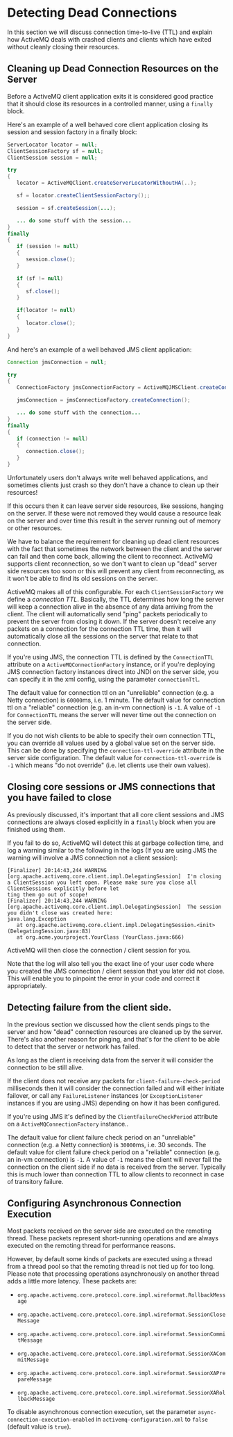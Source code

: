 # Detecting Dead Connections

In this section we will discuss connection time-to-live (TTL) and
explain how ActiveMQ deals with crashed clients and clients which have
exited without cleanly closing their resources.

## Cleaning up Dead Connection Resources on the Server

Before a ActiveMQ client application exits it is considered good
practice that it should close its resources in a controlled manner,
using a `finally` block.

Here's an example of a well behaved core client application closing its
session and session factory in a finally block:

``` java
ServerLocator locator = null;
ClientSessionFactory sf = null;
ClientSession session = null;

try
{
   locator = ActiveMQClient.createServerLocatorWithoutHA(..);

   sf = locator.createClientSessionFactory();;

   session = sf.createSession(...);

   ... do some stuff with the session...
}
finally
{
   if (session != null)
   {
      session.close();
   }

   if (sf != null)
   {
      sf.close();
   }

   if(locator != null)
   {
      locator.close();
   }
}
```

And here's an example of a well behaved JMS client application:

``` java
Connection jmsConnection = null;

try
{
   ConnectionFactory jmsConnectionFactory = ActiveMQJMSClient.createConnectionFactoryWithoutHA(...);

   jmsConnection = jmsConnectionFactory.createConnection();

   ... do some stuff with the connection...
}
finally
{
   if (connection != null)
   {
      connection.close();
   }
}
```

Unfortunately users don't always write well behaved applications, and
sometimes clients just crash so they don't have a chance to clean up
their resources!

If this occurs then it can leave server side resources, like sessions,
hanging on the server. If these were not removed they would cause a
resource leak on the server and over time this result in the server
running out of memory or other resources.

We have to balance the requirement for cleaning up dead client resources
with the fact that sometimes the network between the client and the
server can fail and then come back, allowing the client to reconnect.
ActiveMQ supports client reconnection, so we don't want to clean up
"dead" server side resources too soon or this will prevent any client
from reconnecting, as it won't be able to find its old sessions on the
server.

ActiveMQ makes all of this configurable. For each `ClientSessionFactory`
we define a *connection TTL*. Basically, the TTL determines how long the
server will keep a connection alive in the absence of any data arriving
from the client. The client will automatically send "ping" packets
periodically to prevent the server from closing it down. If the server
doesn't receive any packets on a connection for the connection TTL time,
then it will automatically close all the sessions on the server that
relate to that connection.

If you're using JMS, the connection TTL is defined by the
`ConnectionTTL` attribute on a `ActiveMQConnectionFactory` instance, or
if you're deploying JMS connection factory instances direct into JNDI on
the server side, you can specify it in the xml config, using the
parameter `connectionTtl`.

The default value for connection ttl on an "unreliable" connection (e.g.
a Netty connection) is `60000`ms, i.e. 1 minute. The default value for
connection ttl on a "reliable" connection (e.g. an in-vm connection) is
`-1`. A value of `-1` for `ConnectionTTL` means the server will never
time out the connection on the server side.

If you do not wish clients to be able to specify their own connection
TTL, you can override all values used by a global value set on the
server side. This can be done by specifying the
`connection-ttl-override` attribute in the server side configuration.
The default value for `connection-ttl-override` is `-1` which means "do
not override" (i.e. let clients use their own values).

## Closing core sessions or JMS connections that you have failed to close

As previously discussed, it's important that all core client sessions
and JMS connections are always closed explicitly in a `finally` block
when you are finished using them.

If you fail to do so, ActiveMQ will detect this at garbage collection
time, and log a warning similar to the following in the logs (If you are
using JMS the warning will involve a JMS connection not a client
session):

    [Finalizer] 20:14:43,244 WARNING [org.apache.activemq.core.client.impl.DelegatingSession]  I'm closing a ClientSession you left open. Please make sure you close all ClientSessions explicitly before let
    ting them go out of scope!
    [Finalizer] 20:14:43,244 WARNING [org.apache.activemq.core.client.impl.DelegatingSession]  The session you didn't close was created here:
    java.lang.Exception
       at org.apache.activemq.core.client.impl.DelegatingSession.<init>(DelegatingSession.java:83)
       at org.acme.yourproject.YourClass (YourClass.java:666)

ActiveMQ will then close the connection / client session for you.

Note that the log will also tell you the exact line of your user code
where you created the JMS connection / client session that you later did
not close. This will enable you to pinpoint the error in your code and
correct it appropriately.

## Detecting failure from the client side.

In the previous section we discussed how the client sends pings to the
server and how "dead" connection resources are cleaned up by the server.
There's also another reason for pinging, and that's for the *client* to
be able to detect that the server or network has failed.

As long as the client is receiving data from the server it will consider
the connection to be still alive.

If the client does not receive any packets for
`client-failure-check-period` milliseconds then it will consider the
connection failed and will either initiate failover, or call any
`FailureListener` instances (or `ExceptionListener` instances if you are
using JMS) depending on how it has been configured.

If you're using JMS it's defined by the `ClientFailureCheckPeriod`
attribute on a `ActiveMQConnectionFactory` instance..

The default value for client failure check period on an "unreliable"
connection (e.g. a Netty connection) is `30000`ms, i.e. 30 seconds. The
default value for client failure check period on a "reliable" connection
(e.g. an in-vm connection) is `-1`. A value of `-1` means the client
will never fail the connection on the client side if no data is received
from the server. Typically this is much lower than connection TTL to
allow clients to reconnect in case of transitory failure.

## Configuring Asynchronous Connection Execution

Most packets received on the server side are executed on the remoting
thread. These packets represent short-running operations and are always
executed on the remoting thread for performance reasons.

However, by default some kinds of packets are executed using a thread
from a thread pool so that the remoting thread is not tied up for too
long. Please note that processing operations asynchronously on another
thread adds a little more latency. These packets are:

-   `org.apache.activemq.core.protocol.core.impl.wireformat.RollbackMessage`

-   `org.apache.activemq.core.protocol.core.impl.wireformat.SessionCloseMessage`

-   `org.apache.activemq.core.protocol.core.impl.wireformat.SessionCommitMessage`

-   `org.apache.activemq.core.protocol.core.impl.wireformat.SessionXACommitMessage`

-   `org.apache.activemq.core.protocol.core.impl.wireformat.SessionXAPrepareMessage`

-   `org.apache.activemq.core.protocol.core.impl.wireformat.SessionXARollbackMessage`

To disable asynchronous connection execution, set the parameter
`async-connection-execution-enabled` in `activemq-configuration.xml` to
`false` (default value is `true`).
